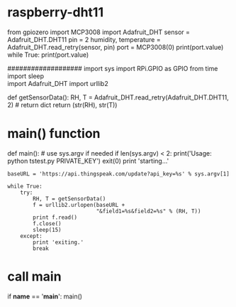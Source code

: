 # raspberry-dht11
from gpiozero import MCP3008
import Adafruit_DHT
sensor = Adafruit_DHT.DHT11
pin = 2
humidity, temperature = Adafruit_DHT.read_retry(sensor, pin)
port = MCP3008(0)
print(port.value)
while True:
    print(port.value)
    
###################
import sys
import RPi.GPIO as GPIO
from time import sleep  
import Adafruit_DHT
import urllib2


def getSensorData():
    RH, T = Adafruit_DHT.read_retry(Adafruit_DHT.DHT11, 2)
    # return dict
    return (str(RH), str(T))

# main() function
def main():
    # use sys.argv if needed
    if len(sys.argv) < 2:
        print('Usage: python tstest.py PRIVATE_KEY')
        exit(0)
    print 'starting...'

    baseURL = 'https://api.thingspeak.com/update?api_key=%s' % sys.argv[1]

    while True:
        try:
            RH, T = getSensorData()
            f = urllib2.urlopen(baseURL +
                                "&field1=%s&field2=%s" % (RH, T))
            print f.read()
            f.close()
            sleep(15)
        except:
            print 'exiting.'
            break

# call main
if __name__ == '__main__':
    main()
